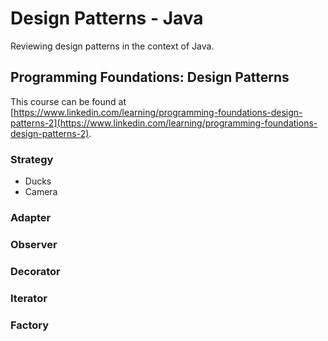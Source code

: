 # Design Patterns - Java

Reviewing design patterns in the context of Java.

## Programming Foundations: Design Patterns

This course can be found at [https://www.linkedin.com/learning/programming-foundations-design-patterns-2](https://www.linkedin.com/learning/programming-foundations-design-patterns-2).

### Strategy

- Ducks
- Camera

### Adapter
### Observer
### Decorator
### Iterator
### Factory

